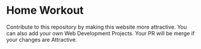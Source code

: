 # Home Workout
Contribute to this repository by making this website more attractive.
You can also add your own Web Development Projects.
Your PR will be merge if your changes are Attractive.

